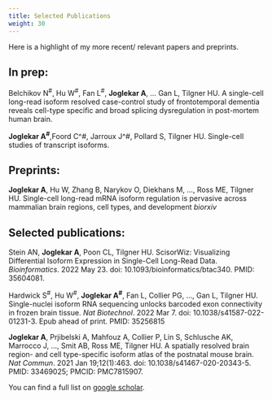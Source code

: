 ```yaml
---
title: Selected Publications
weight: 30
---
```


Here is a highlight of my more recent/ relevant papers and preprints.

## In prep:

Belchikov N<sup>#</sup>, Hu W<sup>#</sup>, Fan L<sup>#</sup>, **Joglekar A**, … Gan L, Tilgner HU. A single-cell long-read isoform resolved case-control study of frontotemporal dementia reveals cell-type specific and broad splicing dysregulation in post-mortem human brain.

**Joglekar A<sup>#</sup>**,Foord C^#, Jarroux J^#, Pollard S, Tilgner HU. Single-cell studies of transcript isoforms.

## Preprints:
**Joglekar A**, Hu W, Zhang B, Narykov O, Diekhans M, ..., Ross ME, Tilgner HU. Single-cell long-read mRNA isoform regulation is pervasive across mammalian brain regions, cell types, and development *biorxiv*

## Selected publications:

Stein AN, **Joglekar A**, Poon CL, Tilgner HU. ScisorWiz: Visualizing Differential Isoform Expression in Single-Cell Long-Read Data. *Bioinformatics*. 2022 May 23. doi: 10.1093/bioinformatics/btac340. PMID: 35604081.
    
Hardwick S<sup>#</sup>, Hu W<sup>#</sup>, **Joglekar A<sup>#</sup>**, Fan L, Collier PG, ..., Gan L, Tilgner HU. Single-nuclei isoform RNA sequencing unlocks barcoded exon connectivity in frozen brain tissue. *Nat Biotechnol*. 2022 Mar 7. doi: 10.1038/s41587-022-01231-3. Epub ahead of print. PMID: 35256815
    
**Joglekar A**, Prjibelski A, Mahfouz A, Collier P, Lin S, Schlusche AK, Marrocco J, ..., Smit AB, Ross ME, Tilgner HU. A spatially resolved brain region- and cell type-specific isoform atlas of the postnatal mouse brain. *Nat Commun*. 2021 Jan 19;12(1):463. doi: 10.1038/s41467-020-20343-5. PMID: 33469025; PMCID: PMC7815907.

You can find a full list on [google scholar](https://scholar.google.co.in/citations?user=zH6U8uIAAAAJ&hl=en).